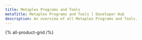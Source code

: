 ```yaml
---
title: Metaplex Programs and Tools
metaTitle: Metaplex Programs and Tools | Developer Hub
description: An overview of all Metaplex Programs and Tools.
---
```


{% all-product-grid /%}
